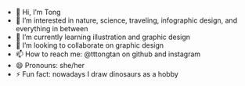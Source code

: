 - 👋 Hi, I’m Tong
- 👀 I’m interested in nature, science, traveling, infographic design, and everything in between
- 🌱 I’m currently learning illustration and graphic design
- 💞️ I’m looking to collaborate on graphic design
- 📫 How to reach me: @tttongtan on github and instagram
- 😄 Pronouns: she/her
- ⚡ Fun fact: nowadays I draw dinosaurs as a hobby

<!---
tttongtan/tttongtan is a ✨ special ✨ repository because its `README.md` (this file) appears on your GitHub profile.
You can click the Preview link to take a look at your changes.
--->
